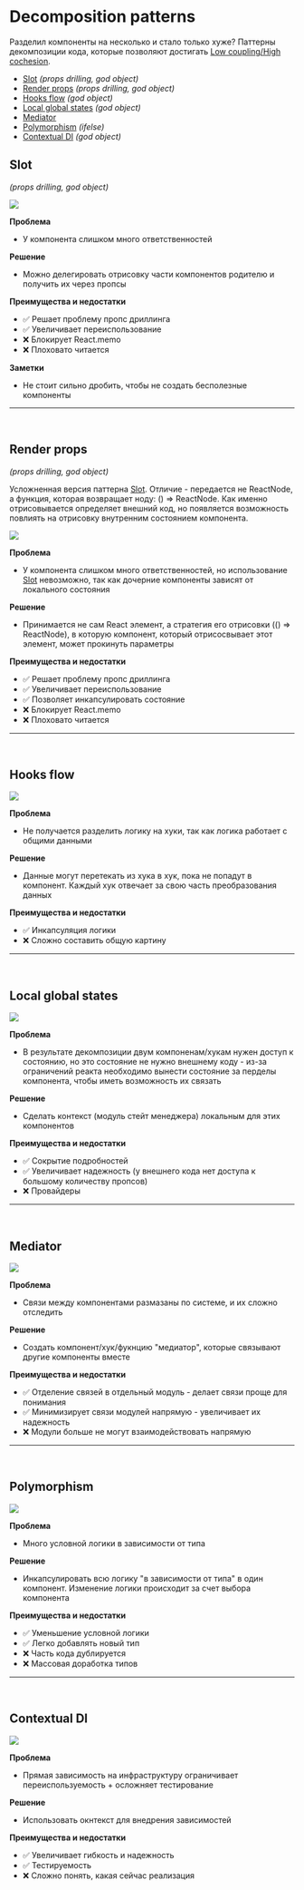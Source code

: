 # Decomposition patterns

Разделил компоненты на несколько и стало только хуже?
Паттерны декомпозиции кода, которые позволяют достигать [Low coupling/High cochesion](https://habr.com/ru/companies/otus/articles/505852/).

- [Slot](#slot) _(props drilling, god object)_
- [Render props](#render-props) _(props drilling, god object)_
- [Hooks flow](#hooks-flow) _(god object)_
- [Local global states](#local-global-states) _(god object)_
- [Mediator](#mediator)
- [Polymorphism](#polymorphism) _(ifelse)_
- [Contextual DI](#contextual-di) _(god object)_

## Slot

_(props drilling, god object)_

![](./schemes/slot_pic.png)

**Проблема**

- У компонента слишком много ответственностей

**Решение**

- Можно делегировать отрисовку части компонентов родителю и получить их через пропсы

**Преимущества и недостатки**

- ✅ Решает проблему пропс дриллинга
- ✅ Увеличивает переиспользование
- ❌ Блокирует React.memo
- ❌ Плоховато читается

**Заметки**

- Не стоит сильно дробить, чтобы не создать бесполезные компоненты

---

&nbsp;

## Render props

_(props drilling, god object)_

Усложненная версия паттерна [Slot](#slot). Отличие - передается не ReactNode, а функция, которая возвращает ноду: () => ReactNode. Как именно отрисовывается определяет внешний код, но появляется возможность повлиять на отрисовку внутренним состоянием компонента.

![](./schemes/render_props_pic.png)

**Проблема**

- У компонента слишком много ответственностей, но использование [Slot](#slot) невозможно, так как дочерние компоненты зависят от локального состояния

**Решение**

- Принимается не сам React элемент, а стратегия его отрисовки (() => ReactNode), в которую компонент, который отрисосвывает этот элемент, может прокинуть параметры

**Преимущества и недостатки**

- ✅ Решает проблему пропс дриллинга
- ✅ Увеличивает переиспользование
- ✅ Позволяет инкапсулировать состояние
- ❌ Блокирует React.memo
- ❌ Плоховато читается

---

&nbsp;

## Hooks flow

![](./schemes/hooks_flow_pic.png)

**Проблема**

- Не получается разделить логику на хуки, так как логика работает с общими данными

**Решение**

- Данные могут перетекать из хука в хук, пока не попадут в компонент. Каждый хук отвечает за свою часть преобразования данных

**Преимущества и недостатки**

- ✅ Инкапсуляция логики
- ❌ Сложно составить общую картину

---

&nbsp;

## Local global states

![](./schemes/local_global_state_pic.png)

**Проблема**

- В результате декомпозиции двум компоненам/хукам нужен доступ к состоянию, но это состояние не нужно внешнему коду - из-за ограничений реакта необходимо вынести состояние за перделы компонента, чтобы иметь возможность их связать

**Решение**

- Сделать контекст (модуль стейт менеджера) локальным для этих компонентов

**Преимущества и недостатки**

- ✅ Сокрытие подробностей
- ✅ Увеличивает надежность (у внешнего кода нет доступа к большому количеству пропсов)
- ❌ Провайдеры

---

&nbsp;

## Mediator

![](./schemes/mediator_pic.png)

**Проблема**

- Связи между компонентами размазаны по системе, и их сложно отследить

**Решение**

- Создать компонент/хук/фукнцию "медиатор", которые связывают другие компоненты вместе

**Преимущества и недостатки**

- ✅ Отделение связей в отдельный модуль - делает связи проще для понимания
- ✅ Минимизирует связи модулей напрямую - увеличивает их надежность
- ❌ Модули больше не могут взаимодействовать напрямую

---

&nbsp;

## Polymorphism

![](./schemes/polymorphism_pic.png)

**Проблема**

- Много условной логики в зависимости от типа

**Решение**

- Инкапсулировать всю логику "в зависимости от типа" в один компонент. Изменение логики происходит за счет выбора компонента

**Преимущества и недостатки**

- ✅ Уменьшение условной логики
- ✅ Легко добавлять новый тип
- ❌ Часть кода дублируется
- ❌ Массовая доработка типов

---

&nbsp;

## Contextual DI

![](./schemes/contextual_di_pic.png)

**Проблема**

- Прямая зависимость на инфраструктуру ограничивает переиспользуемость + осложняет тестирование

**Решение**

- Использовать окнтекст для внедрения зависимостей

**Преимущества и недостатки**

- ✅ Увеличивает гибкость и надежность
- ✅ Тестируемость
- ❌ Сложно понять, какая сейчас реализация